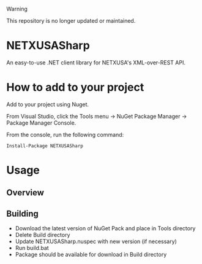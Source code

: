> [!WARNING]  
> This repository is no longer updated or maintained.

# NETXUSASharp

An easy-to-use .NET client library for NETXUSA's XML-over-REST API.  

# How to add to your project

Add to your project using Nuget.  

From Visual Studio, click the Tools menu -> NuGet Package Manager -> Package Manager Console.

From the console, run the following command:

`Install-Package NETXUSASharp`

# Usage

## Overview

## Building

* Download the latest version of NuGet Pack and place in Tools directory
* Delete Build directory
* Update NETXUSASharp.nuspec with new version (if necessary)
* Run build.bat
* Package should be available for download in Build directory

